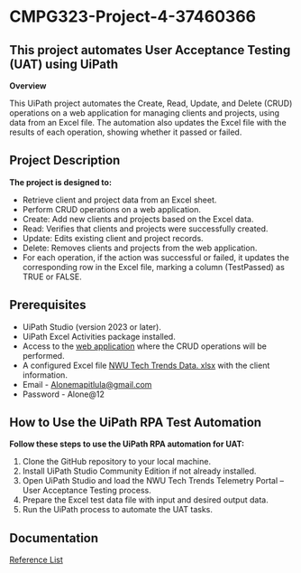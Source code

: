 # CMPG323-Project-4-37460366

## This project automates User Acceptance Testing (UAT) using UiPath

**Overview**

This UiPath project automates the Create, Read, Update, and Delete (CRUD) operations on a web application for managing clients and projects, using data from an Excel file. The automation also updates the Excel file with the results of each operation, showing whether it passed or failed.

## Project Description

**The project is designed to:**

+ Retrieve client and project data from an Excel sheet.
+ Perform CRUD operations on a web application.
+ Create: Add new clients and projects based on the Excel data.
+ Read: Verifies that clients and projects were successfully created.
+ Update: Edits existing client and project records.
+ Delete: Removes clients and projects from the web application.
+ For each operation, if the action was successful or failed, it updates the corresponding row in the Excel file, marking a column (TestPassed) as TRUE or FALSE.

## Prerequisites

+ UiPath Studio (version 2023 or later).
+ UiPath Excel Activities package installed.
+ Access to the [web application](https://nwutechtrendstelemetryportalmvc.azurewebsites.net/) where the CRUD operations will be performed.
+ A configured Excel file [NWU Tech Trends Data. xlsx](https://github.com/Mpitula/CMPG323-Project-4-37460366/blob/58157145444a5a8974a17da47d20c2ce9261d08a/NWU%20Tech%20Trends%20Data.xlsx) with the client information.
+ Email - Alonemapitlula@gmail.com
+ Password - Alone@12

## How to Use the UiPath RPA Test Automation

**Follow these steps to use the UiPath RPA automation for UAT:**

1. Clone the GitHub repository to your local machine.
2. Install UiPath Studio Community Edition if not already installed.
3. Open UiPath Studio and load the NWU Tech Trends Telemetry Portal – User Acceptance Testing process.
4. Prepare the Excel test data file with input and desired output data.
5. Run the UiPath process to automate the UAT tasks.

## Documentation

[Reference List](https://github.com/Mpitula/CMPG323-Project-4-37460366/blob/0e0853a990df0d18e81eb4d7c68e9f63e8349f49/Project%204%20References.docx)
